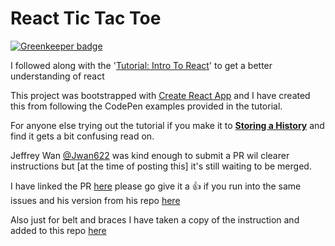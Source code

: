# React Tic Tac Toe

[![Greenkeeper badge](https://badges.greenkeeper.io/spences10/react-tic-tac-toe.svg)](https://greenkeeper.io/)

I followed along with the '[Tutorial: Intro To React](https://facebook.github.io/react/tutorial/tutorial.html#getting-started)' to get a better understanding of react

This project was bootstrapped with [Create React App](https://github.com/facebookincubator/create-react-app) and I have created this from following the CodePen examples provided in the tutorial.

For anyone else trying out the tutorial if you make it to **[Storing a History](https://facebook.github.io/react/tutorial/tutorial.html#storing-a-history)** and find it gets a bit confusing read on.

Jeffrey Wan [@Jwan622](https://github.com/Jwan622) was kind enough to submit a PR wil clearer instructions but [at the time of posting this] it's still waiting to be merged.

I have linked the PR [here](https://github.com/facebook/react/pull/8795) please go give it a :+1: if you run into the same issues and his version from his repo [here](https://github.com/Jwan622/react/blob/patch-5/docs/tutorial/tutorial.md)

Also just for belt and braces I have taken a copy of the instruction and added to this repo [here](./tutorial.md)
